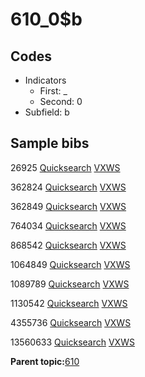 # 610\_0$b

## Codes

-   Indicators
    -   First: \_
    -   Second: 0
-   Subfield: b

## Sample bibs

26925 [Quicksearch](https://search.library.yale.edu/catalog/26925) [VXWS](http://prodorbis.library.yale.edu:7014/vxws/GetHoldingsService?bibId=26925)

362824 [Quicksearch](https://search.library.yale.edu/catalog/362824) [VXWS](http://prodorbis.library.yale.edu:7014/vxws/GetHoldingsService?bibId=362824)

362849 [Quicksearch](https://search.library.yale.edu/catalog/362849) [VXWS](http://prodorbis.library.yale.edu:7014/vxws/GetHoldingsService?bibId=362849)

764034 [Quicksearch](https://search.library.yale.edu/catalog/764034) [VXWS](http://prodorbis.library.yale.edu:7014/vxws/GetHoldingsService?bibId=764034)

868542 [Quicksearch](https://search.library.yale.edu/catalog/868542) [VXWS](http://prodorbis.library.yale.edu:7014/vxws/GetHoldingsService?bibId=868542)

1064849 [Quicksearch](https://search.library.yale.edu/catalog/1064849) [VXWS](http://prodorbis.library.yale.edu:7014/vxws/GetHoldingsService?bibId=1064849)

1089789 [Quicksearch](https://search.library.yale.edu/catalog/1089789) [VXWS](http://prodorbis.library.yale.edu:7014/vxws/GetHoldingsService?bibId=1089789)

1130542 [Quicksearch](https://search.library.yale.edu/catalog/1130542) [VXWS](http://prodorbis.library.yale.edu:7014/vxws/GetHoldingsService?bibId=1130542)

4355736 [Quicksearch](https://search.library.yale.edu/catalog/4355736) [VXWS](http://prodorbis.library.yale.edu:7014/vxws/GetHoldingsService?bibId=4355736)

13560633 [Quicksearch](https://search.library.yale.edu/catalog/13560633) [VXWS](http://prodorbis.library.yale.edu:7014/vxws/GetHoldingsService?bibId=13560633)

**Parent topic:**[610](../../tags/610/610.md)

